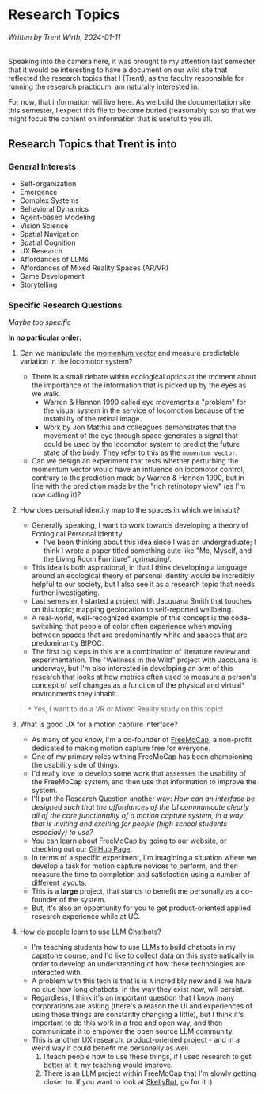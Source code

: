 # Research Topics
###### Written by Trent Wirth, 2024-01-11

Speaking into the camera here, it was brought to my attention last semester that it would be interesting to have a document on our wiki site that reflected the research topics that I (Trent), as the faculty responsible for running the research practicum, am naturally interested in. 

For now, that information will live here. As we build the documentation site this semester, I expect this file to become buried (reasonably so) so that we might focus the content on information that is useful to you all.

## Research Topics that Trent is into
### General Interests
- Self-organization
- Emergence
- Complex Systems
- Behavioral Dynamics
- Agent-based Modeling
- Vision Science
- Spatial Navigation
- Spatial Cognition
- UX Research
- Affordances of LLMs
- Affordances of Mixed Reality Spaces (AR/VR)
- Game Development
- Storytelling

### Specific Research Questions
*Maybe too specific*

**In no particular order:**

1. Can we manipulate the [momentum vector](https://journals.plos.org/ploscompbiol/article?id=10.1371/journal.pcbi.1009575) and measure predictable variation in the locomotor system?
    - There is a small debate within ecological optics at the moment about the importance of the information that is picked up by the eyes as we walk. 
        - Warren & Hannon 1990 called eye movements a "problem" for the visual system in the service of locomotion because of the instability of the retinal image. 
        - Work by Jon Matthis and colleagues demonstrates that the movement of the eye through space generates a signal that could be used by the locomotor system to predict the future state of the body. They refer to this as the `momentum vector`.
    - Can we design an experiment that tests whether perturbing the momentum vector would have an influence on locomotor control, contrary to the prediction made by Warren & Hannon 1990, but in line with the prediction made by the "rich retinotopy view" (as I'm now calling it)?

2. How does personal identity map to the spaces in which we inhabit?
    - Generally speaking, I want to work towards developing a theory of Ecological Personal Identity.
        - I've been thinking about this idea since I was an undergraduate; I think I wrote a paper titled something cute like "Me, Myself, and the Living Room Furniture" /grimacing/.
    - This idea is both aspirational, in that I think developing a language around an ecological theory of personal identity would be incredibly helpful to our society, but I also see it as a research topic that needs further investigating.
    - Last semester, I started a project with Jacquana Smith that touches on this topic; mapping geolocation to self-reported wellbeing. 
    - A real-world, well-recognized example of this concept is the code-switching that people of color often experience when moving between spaces that are predominantly white and spaces that are predominantly BIPOC.
    - The first big steps in this are a combination of literature review and experimentation. The "Wellness in the Wild" project with Jacquana is underway, but I'm also interested in developing an arm of this research that looks at how metrics often used to measure a person's concept of self changes as a function of the physical and virtual* environments they inhabit.
> `*` Yes, I want to do a VR or Mixed Reality study on this topic!

3. What is good UX for a motion capture interface?
    - As many of you know, I'm a co-founder of [FreeMoCap](https://freemocap.org), a non-profit dedicated to making motion capture free for everyone. 
    - One of my primary roles withing FreeMoCap has been championing the usability side of things. 
    - I'd really love to develop some work that assesses the usability of the FreeMoCap system, and then use that information to improve the system.
    - I'll put the Research Question another way: *How can an interface be designed such that the affordances of the UI communicate clearly all of the core functionality of a motion capture system, in a way that is inviting and exciting for people (high school students especially) to use?*
    - You can learn about FreeMoCap by going to our [website](https://freemocap.org), or checking out our [GitHub Page](https://github.com/freemocap/freemocap).
    - In terms of a specific experiment, I'm imagining a situation where we develop a task for motion capture novices to perform, and then measure the time to completion and satisfaction using a number of different layouts. 
    - This is a **large** project, that stands to benefit me personally as a co-founder of the system. 
    - But, it's also an opportunity for you to get product-oriented applied research experience while at UC.  

4. How do people learn to use LLM Chatbots?
    - I'm teaching students how to use LLMs to build chatbots in my capstone course, and I'd like to collect data on this systematically in order to develop an understanding of how these technologies are interacted with.
    - A problem with this tech is that is is `A` incredibly new and `B` we have no clue how long chatbots, in the way they exist now, will persist. 
    - Regardless, I think it's an important question that I know many corporations are asking (there's a reason the UI and experiences of using these things are constantly changing a little), but I think it's important to do this work in a free and open way, and then communicate it to empower the open source LLM community. 
    - This is another UX research, product-oriented project - and in a weird way it could benefit me personally as well.
        1. I teach people how to use these things, if I used research to get better at it, my teaching would improve.
        2. There is an LLM project within FreeMoCap that I'm slowly getting closer to. If you want to look at [SkellyBot](https://github.com/freemocap/skellybot), go for it :) 

